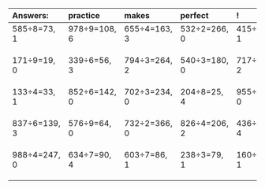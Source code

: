 | Answers: | practice | makes | perfect | ! |
| :--- | :--- | :--- | :--- | :--- |
| 585÷8=73, 1 | 978÷9=108, 6 | 655÷4=163, 3 | 532÷2=266, 0 | 415÷6=69, 1 | 
|   |   |   |   |   | 
|   |   |   |   |   | 
|   |   |   |   |   | 
| 171÷9=19, 0 | 339÷6=56, 3 | 794÷3=264, 2 | 540÷3=180, 0 | 717÷5=143, 2 | 
|   |   |   |   |   | 
|   |   |   |   |   | 
|   |   |   |   |   | 
| 133÷4=33, 1 | 852÷6=142, 0 | 702÷3=234, 0 | 204÷8=25, 4 | 955÷5=191, 0 | 
|   |   |   |   |   | 
|   |   |   |   |   | 
|   |   |   |   |   | 
| 837÷6=139, 3 | 576÷9=64, 0 | 732÷2=366, 0 | 826÷4=206, 2 | 436÷6=72, 4 | 
|   |   |   |   |   | 
|   |   |   |   |   | 
|   |   |   |   |   | 
| 988÷4=247, 0 | 634÷7=90, 4 | 603÷7=86, 1 | 238÷3=79, 1 | 160÷3=53, 1 | 
|   |   |   |   |   | 
|   |   |   |   |   | 
|   |   |   |   |   | 
